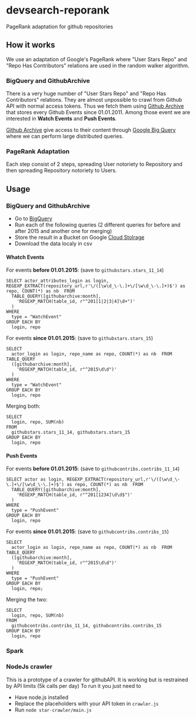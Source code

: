 # devsearch-reporank
PageRank adaptation for github repositories

## How it works
We use an adaptation of Google's PageRank where "User Stars Repo" and "Repo Has Contributors" relations are used in the random walker algorithm.

### BigQuery and GithubArchive
There is a very huge number of "User Stars Repo" and "Repo Has Contributors" relations. They are almost unpossible to crawl from Github API with normal access tokens. Thus we fetch them using [Github Archive](https://www.githubarchive.org/) that stores every Github Events since 01.01.2011. Among those event we are interested in **Watch Events** and **Push Events**.

[Github Archive](https://www.githubarchive.org/) give access to their content through [Google Big Query](https://developers.google.com/bigquery/) where we can perform large distributed queries.

### PageRank Adaptation
Each step consist of 2 steps, spreading User notoriety to Repository and then spreading Repository notoriety to Users.

## Usage

### BigQuery and GithubArchive
* Go to [BigQuery](https://bigquery.cloud.google.com)
* Run each of the following queries (2 different queries for before and after 2015 and another one for merging)
* Store the result in a Bucket on Google [Cloud Stolrage](https://cloud.google.com/storage/)
* Download the data localy in csv

#### Whatch Events
For events **before 01.01.2015**: (save to `githubstars.stars_11_14`)
```
SELECT actor_attributes_login as login, REGEXP_EXTRACT(repository_url,r'\/([\w\d_\-\.]+\/[\w\d_\-\.]+)$') as repo, COUNT(*) as nb  FROM
  TABLE_QUERY([githubarchive:month],
    'REGEXP_MATCH(table_id, r"^201[1|2|3|4]\d+")'
  )
WHERE
  type = "WatchEvent"
GROUP EACH BY
  login, repo
```
For events **since 01.01.2015**: (save to `githubstars.stars_15`)
```
SELECT
  actor_login as login, repo_name as repo, COUNT(*) as nb  FROM
TABLE_QUERY
  ([githubarchive:month],
    'REGEXP_MATCH(table_id, r"^2015\d\d")'
  )
WHERE
  type = "WatchEvent"
GROUP EACH BY
  login, repo
```
Merging both:
```
SELECT
  login, repo, SUM(nb)
FROM
  githubstars.stars_11_14, githubstars.stars_15
GROUP EACH BY
  login, repo
```

#### Push Events
For events **before 01.01.2015**: (save to `githubcontribs.contribs_11_14`)
```
SELECT actor as login, REGEXP_EXTRACT(repository_url,r'\/([\w\d_\-\.]+\/[\w\d_\-\.]+)$') as repo, COUNT(*) as nb  FROM
  TABLE_QUERY([githubarchive:month],
    'REGEXP_MATCH(table_id, r"^201[1234]\d\d$")'
  )
WHERE
  type = "PushEvent"
GROUP EACH BY
  login, repo
```
For events **since 01.01.2015**: (save to `githubcontribs.contribs_15`)
```
SELECT
  actor_login as login, repo_name as repo, COUNT(*) as nb  FROM
TABLE_QUERY
  ([githubarchive:month],
    'REGEXP_MATCH(table_id, r"^2015\d\d")'
  )
WHERE
  type = "PushEvent"
GROUP EACH BY
  login, repo;
```
Merging the two:
```
SELECT
  login, repo, SUM(nb)
FROM
  githubcontribs.contribs_11_14, githubcontribs.contribs_15
GROUP EACH BY
  login, repo
```

### Spark

### NodeJs crawler
This is a prototype of a crawler for githubAPI. It is working but is restrained by API limits (5k calls per day)
To run it you just need to
* Have node.js installed
* Replace the placeholders with your API token in `crawler.js`
* Run `node star-crawler/main.js`

